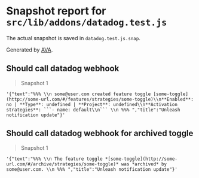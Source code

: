 # Snapshot report for `src/lib/addons/datadog.test.js`

The actual snapshot is saved in `datadog.test.js.snap`.

Generated by [AVA](https://avajs.dev).

## Should call datadog webhook

> Snapshot 1

    '{"text":"%%% \\n some@user.com created feature toggle [some-toggle](http://some-url.com/#/features/strategies/some-toggle)\\n**Enabled**: no | **Type**: undefined | **Project**: undefined\\n**Activation strategies**: ```- name: default\\n``` \\n %%% ","title":"Unleash notification update"}'

## Should call datadog webhook for archived toggle

> Snapshot 1

    '{"text":"%%% \\n The feature toggle *[some-toggle](http://some-url.com/#/archive/strategies/some-toggle)* was *archived* by some@user.com. \\n %%% ","title":"Unleash notification update"}'
